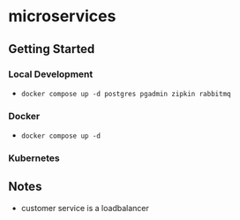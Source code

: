 # microservices

## Getting Started
### Local Development
* `docker compose up -d postgres pgadmin zipkin rabbitmq`
### Docker
* `docker compose up -d`
### Kubernetes
## Notes
* customer service is a loadbalancer